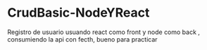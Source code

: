 # CrudBasic-NodeYReact
Registro de usuario usuando react como front y node como back , consumiendo la api con fecth, bueno para practicar
